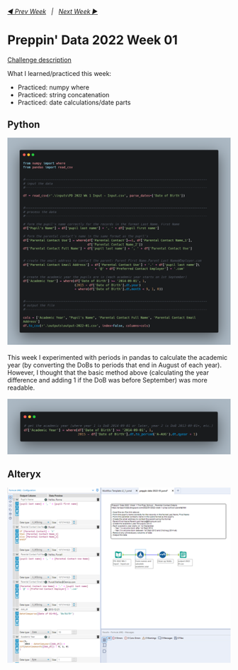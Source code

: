 <h6><a href="..\..\2021\preppin-data-2021-52\README.md">◀  Prev Week</a>&nbsp;&nbsp;&nbsp;|&nbsp;&nbsp;&nbsp;<a href="..\preppin-data-2022-02\README.md">Next Week  ▶</a></h6>

# Preppin' Data 2022 Week 01

[Challenge description](https://preppindata.blogspot.com/2022/01/2022-week-1-prep-school-parental.html)

What I learned/practiced this week:
* Practiced: numpy where
* Practiced: string concatenation
* Practiced: date calculations/date parts

## Python
<a href="preppin-data-2022-01.py">
<img src="img-python-code-2022-01.png?raw=true" alt="Python code">
</a>
<br>
<br>
This week I experimented with periods in pandas to calculate the academic year (by converting the DoBs to periods that end in August of each year). However, I thought that the basic method above (calculating the year difference and adding 1 if the DoB was before September) was more readable.
<br>
<br>
<img src="img-python-code-2022-01-academic-year-alternative.png?raw=true" alt="Python code showing an alternative method for calculating the Academic Year">

## Alteryx
<a href="preppin-data-2022-01.yxzp">
<img src="img-alteryx-2022-01.png?raw=true" alt="Alteryx workflow">
</a>
